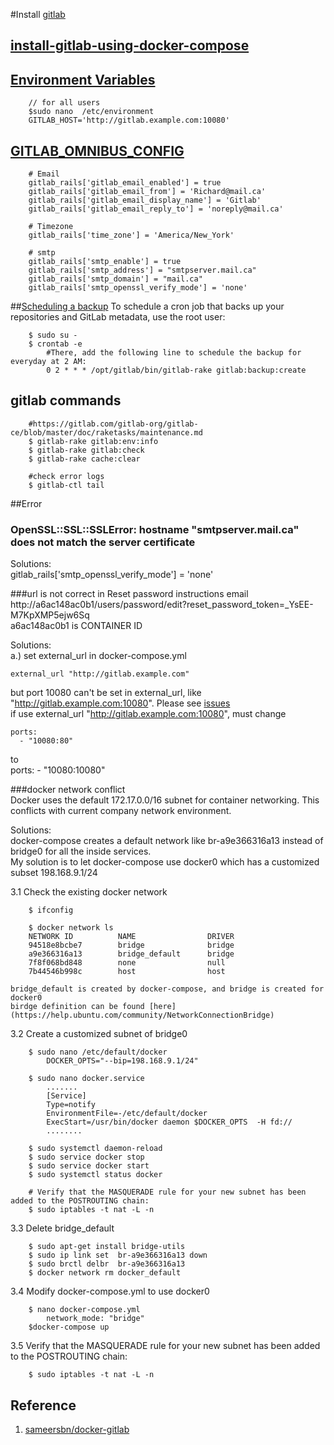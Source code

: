 
#Install [gitlab](http://doc.gitlab.com/omnibus/docker/README.html)

## [install-gitlab-using-docker-compose](http://doc.gitlab.com/omnibus/docker/#install-gitlab-using-docker-compose)

## [Environment Variables](http://doc.gitlab.com/ce/administration/environment_variables.html)

		// for all users
		$sudo nano  /etc/environment 
		GITLAB_HOST='http://gitlab.example.com:10080'

## [GITLAB_OMNIBUS_CONFIG](https://gitlab.com/gitlab-org/omnibus-gitlab/blob/master/files/gitlab-config-template/gitlab.rb.template)

		# Email 
        gitlab_rails['gitlab_email_enabled'] = true
        gitlab_rails['gitlab_email_from'] = 'Richard@mail.ca'
        gitlab_rails['gitlab_email_display_name'] = 'Gitlab'
        gitlab_rails['gitlab_email_reply_to'] = 'noreply@mail.ca'
        
		# Timezone
        gitlab_rails['time_zone'] = 'America/New_York'        
        
		# smtp
        gitlab_rails['smtp_enable'] = true        
        gitlab_rails['smtp_address'] = "smtpserver.mail.ca"
        gitlab_rails['smtp_domain'] = "mail.ca" 	  
        gitlab_rails['smtp_openssl_verify_mode'] = 'none' 
		

##[Scheduling a backup](https://gitlab.com/gitlab-org/omnibus-gitlab/blob/629def0a7a26e7c2326566f0758d4a27857b52a3/README.md#backups)
 To schedule a cron job that backs up your repositories and GitLab metadata, use the root user:

		$ sudo su -
		$ crontab -e
			#There, add the following line to schedule the backup for everyday at 2 AM:
			0 2 * * * /opt/gitlab/bin/gitlab-rake gitlab:backup:create

## gitlab commands
		
		#https://gitlab.com/gitlab-org/gitlab-ce/blob/master/doc/raketasks/maintenance.md
		$ gitlab-rake gitlab:env:info
		$ gitlab-rake gitlab:check
		$ gitlab-rake cache:clear
 
		#check error logs
		$ gitlab-ctl tail
		
##Error
### OpenSSL::SSL::SSLError: hostname "smtpserver.mail.ca" does not match the server certificate  
Solutions:  
gitlab_rails['smtp_openssl_verify_mode'] = 'none'   

###url is not correct in Reset password instructions email  
http://a6ac148ac0b1/users/password/edit?reset_password_token=_YsEE-M7KpXMP5ejw6Sq    
a6ac148ac0b1 is CONTAINER ID   

Solutions:  
a.) set external_url in docker-compose.yml

	external_url "http://gitlab.example.com"
	
but port 10080 can't be set in external_url, like "http://gitlab.example.com:10080". Please see [issues](https://gitlab.com/gitlab-org/gitlab-ce/issues/1551)  
if use external_url "http://gitlab.example.com:10080", must change

    ports:
      - "10080:80"
to	  
	    ports:
      - "10080:10080"
	  
###docker network conflict  
Docker uses the default 172.17.0.0/16 subnet for container networking. This conflicts with current company network environment.  

Solutions:  
docker-compose creates a default network like br-a9e366316a13 instead of bridge0 for all the inside services.  
My solution is to let docker-compose use docker0 which has a customized subset 198.168.9.1/24

3.1 Check the existing docker network

		$ ifconfig
		
		$ docker network ls
		NETWORK ID          NAME                DRIVER
		94518e8bcbe7        bridge              bridge
		a9e366316a13        bridge_default      bridge
		7f8f068bd848        none                null
		7b44546b998c        host                host
		
	bridge_default is created by docker-compose, and bridge is created for docker0
	birdge definition can be found [here](https://help.ubuntu.com/community/NetworkConnectionBridge)
	
3.2 Create a customized subnet of bridge0

		$ sudo nano /etc/default/docker
			DOCKER_OPTS="--bip=198.168.9.1/24"
		
		$ sudo nano docker.service
			.......
			[Service]
			Type=notify
			EnvironmentFile=-/etc/default/docker
			ExecStart=/usr/bin/docker daemon $DOCKER_OPTS  -H fd://
			........
		
		$ sudo systemctl daemon-reload
		$ sudo service docker stop
		$ sudo service docker start
		$ sudo systemctl status docker		
		
		# Verify that the MASQUERADE rule for your new subnet has been added to the POSTROUTING chain:
		$ sudo iptables -t nat -L -n
		
3.3 Delete bridge_default

		$ sudo apt-get install bridge-utils
		$ sudo ip link set  br-a9e366316a13 down
		$ sudo brctl delbr  br-a9e366316a13
		$ docker network rm docker_default
	
3.4 Modify docker-compose.yml to use docker0
	
		$ nano docker-compose.yml
			network_mode: "bridge" 
		$docker-compose up	
	
3.5 Verify that the MASQUERADE rule for your new subnet has been added to the POSTROUTING chain:

		$ sudo iptables -t nat -L -n
	
## Reference
1. [sameersbn/docker-gitlab](https://github.com/sameersbn/docker-gitlab#available-configuration-parameters)	
	